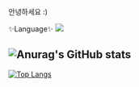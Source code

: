 안녕하세요 :)

✨Language✨
<img src="https://img.shields.io/badge/Java-007396?style=flat&logo=OpenJDK&logoColor=white"/>

![Anurag's GitHub stats](https://github-readme-stats.vercel.app/api?username=heum-ji&theme=dark&show_icons=true)
---
[![Top Langs](https://github-readme-stats.vercel.app/api/top-langs/?username=heum-ji&layout=compact)](https://github.com/anuraghazra/github-readme-stats)
